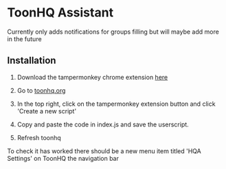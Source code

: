 # ToonHQ Assistant

Currently only adds notifications for groups filling but will maybe add more in the future

## Installation

1. Download the tampermonkey chrome extension [here](https://chrome.google.com/webstore/detail/tampermonkey/dhdgffkkebhmkfjojejmpbldmpobfkfo?hl=en)

2. Go to [toonhq.org](https://toonhq.org)

3. In the top right, click on the tampermonkey extension button and click 'Create a new script'

4. Copy and paste the code in index.js and save the userscript.

5. Refresh toonhq

To check it has worked there should be a new menu item titled 'HQA Settings' on ToonHQ the navigation bar